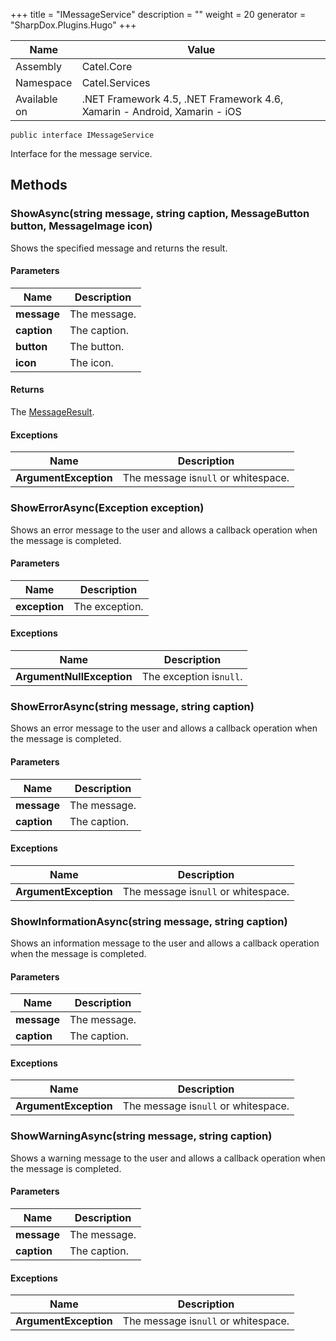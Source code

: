 

+++
title = "IMessageService" 
description = ""
weight = 20
generator = "SharpDox.Plugins.Hugo"
+++

Name|Value
---|---
Assembly|Catel.Core
Namespace|Catel.Services
Available on|.NET Framework 4.5, .NET Framework 4.6, Xamarin - Android, Xamarin - iOS

```
public interface IMessageService
```

Interface for the message service.

## Methods

### ShowAsync(string message, string caption, MessageButton button, MessageImage icon)

Shows the specified message and returns the result.

#### Parameters

Name|Description
---|---
**message**|The message.
**caption**|The caption.
**button**|The button.
**icon**|The icon.

#### Returns

The [MessageResult](#).

#### Exceptions

Name|Description
---|---
**ArgumentException**|The message is`null` or whitespace.

### ShowErrorAsync(Exception exception)

Shows an error message to the user and allows a callback operation when the message is completed.

#### Parameters

Name|Description
---|---
**exception**|The exception.

#### Exceptions

Name|Description
---|---
**ArgumentNullException**|The exception is`null`.

### ShowErrorAsync(string message, string caption)

Shows an error message to the user and allows a callback operation when the message is completed.

#### Parameters

Name|Description
---|---
**message**|The message.
**caption**|The caption.

#### Exceptions

Name|Description
---|---
**ArgumentException**|The message is`null` or whitespace.

### ShowInformationAsync(string message, string caption)

Shows an information message to the user and allows a callback operation when the message is completed.

#### Parameters

Name|Description
---|---
**message**|The message.
**caption**|The caption.

#### Exceptions

Name|Description
---|---
**ArgumentException**|The message is`null` or whitespace.

### ShowWarningAsync(string message, string caption)

Shows a warning message to the user and allows a callback operation when the message is completed.

#### Parameters

Name|Description
---|---
**message**|The message.
**caption**|The caption.

#### Exceptions

Name|Description
---|---
**ArgumentException**|The message is`null` or whitespace.

